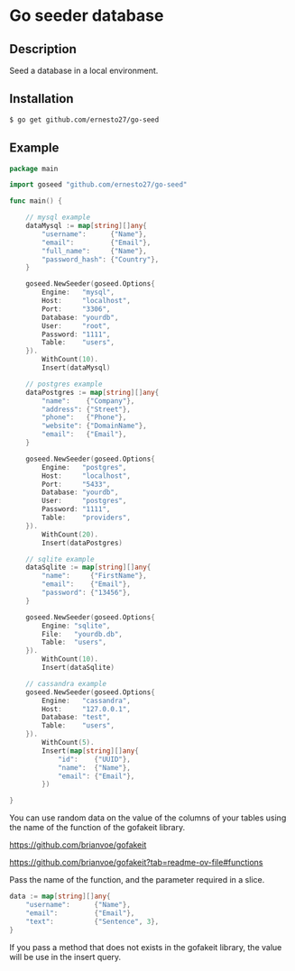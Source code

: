 # Go seeder database

## Description
Seed a database in a local environment.

## Installation
```bash
$ go get github.com/ernesto27/go-seed
```

## Example

```go
package main

import goseed "github.com/ernesto27/go-seed"

func main() {

	// mysql example
	dataMysql := map[string][]any{
		"username":      {"Name"},
		"email":         {"Email"},
		"full_name":     {"Name"},
		"password_hash": {"Country"},
	}

	goseed.NewSeeder(goseed.Options{
		Engine:   "mysql",
		Host:     "localhost",
		Port:     "3306",
		Database: "yourdb",
		User:     "root",
		Password: "1111",
		Table:    "users",
	}).
		WithCount(10).
		Insert(dataMysql)

	// postgres example
	dataPostgres := map[string][]any{
		"name":    {"Company"},
		"address": {"Street"},
		"phone":   {"Phone"},
		"website": {"DomainName"},
		"email":   {"Email"},
	}

	goseed.NewSeeder(goseed.Options{
		Engine:   "postgres",
		Host:     "localhost",
		Port:     "5433",
		Database: "yourdb",
		User:     "postgres",
		Password: "1111",
		Table:    "providers",
	}).
		WithCount(20).
		Insert(dataPostgres)

	// sqlite example
	dataSqlite := map[string][]any{
		"name":     {"FirstName"},
		"email":    {"Email"},
		"password": {"13456"},
	}

	goseed.NewSeeder(goseed.Options{
		Engine: "sqlite",
		File:   "yourdb.db",
		Table:  "users",
	}).
		WithCount(10).
		Insert(dataSqlite)

	// cassandra example 
	goseed.NewSeeder(goseed.Options{
		Engine:   "cassandra",
		Host:     "127.0.0.1",
		Database: "test",
		Table:    "users",
	}).
		WithCount(5).
		Insert(map[string][]any{
			"id":    {"UUID"},
			"name":  {"Name"},
			"email": {"Email"},
		})

}


```

You can use random data on the value of the columns of your tables using the name of the function of the gofakeit library.

https://github.com/brianvoe/gofakeit

https://github.com/brianvoe/gofakeit?tab=readme-ov-file#functions

Pass the name of the function, and the parameter required in a slice.

```go   
data := map[string][]any{
    "username":      {"Name"},
    "email":         {"Email"},
    "text":          {"Sentence", 3},
}
```
If you pass a method that does not exists in the gofakeit library, the value will be use in the insert query.

